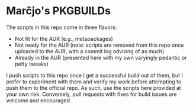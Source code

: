 Marĉjo's PKGBUILDs
===================

The scripts in this repo come in three flavors:

* Not fit for the AUR (e.g., metapackages)
* Not ready for the AUR (note: scripts are removed from this repo once uploaded
  to the AUR, with a commit log advising of as much)
* Already in the AUR (presented here with my own varyingly pedantic or petty
  tweaks)

I push scripts to this repo once I get a successful build out of them, but I
prefer to experiment with them and verify my work before attempting to push them
to the official repo. As such, use the scripts here provided at your own risk.
Conversely, pull requests with fixes for build issues are welcome and encouraged.
